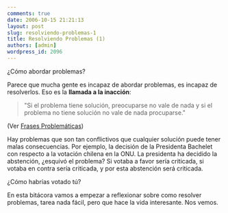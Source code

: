 ```yaml
---
comments: true
date: 2006-10-15 21:21:13
layout: post
slug: resolviendo-problemas-1
title: Resolviendo Problemas (1)
authors: [admin]
wordpress_id: 2096
---
```


¿Cómo abordar problemas?

Parece que mucha gente es incapaz de abordar problemas, es incapaz de resolverlos.
Eso es la **llamada a la inacción**:


> "Si el problema tiene solución, preocuparse no vale de nada y si el problema no tiene solución no vale de nada procuparse."


(Ver [Frases Problemáticas](/2006/10/frases_problematicas.html))

Hay problemas que son tan conflictivos que cualquier solución puede tener malas consecuencias. Por ejemplo, la decisión de la Presidenta Bachelet con respecto a la votación chilena en la ONU. La presidenta ha decidido la abstención, ¿esquivó el problema? Si votaba a favor sería criticada, si votaba en contra sería criticada, y por esta abstención será criticada.

¿Cómo habrías votado tú?

En esta bitácora vamos a empezar a reflexionar sobre como resolver problemas, tarea nada fácil, pero que hace la vida interesante. Nos vemos.


